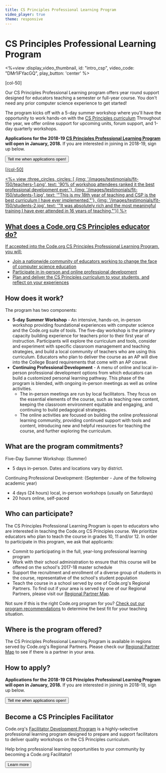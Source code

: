 ```yaml
---
title: CS Principles Professional Learning Program
video_player: true
theme: responsive
---
```

# CS Principles Professional Learning Program

<div class="col-50" style="padding-right: 20px;">

<%=view :display_video_thumbnail, id: "intro_csp", video_code: "DMr1iFYacGQ", play_button: 'center' %>

</div>

[col-50]

Our CS Principles Professional Learning program offers year round support designed for educators teaching a semester or full-year course. You don't need any prior computer science experience to get started!

The program kicks off with a 5-day summer workshop where you'll have the opportunity to work hands-on with the [CS Principles curriculum](/educate/csp) Throughout the year, we offer online support for upcoming units, forum support, and 1-day quarterly workshops. 

**Applications for the 2018-19 [CS Principles Professional Learning Program](/files/PLProgramsOverview_1-Pager.pdf) will open in January, 2018.** If you are interested in joining in 2018-19, sign up below. 

<a href="https://studio.code.org/pd/regional_partner_contact/new"><button>Tell me when applications open!</button>

[/col-50]

<div style="clear: both;"></div>

<%= view :three_circles, circles: [
{img: '/images/testimonials/fit-150/teachers-1.png', text: '90% of workshop attendees ranked it the best professional development ever.'},
{img: '/images/testimonials/fit-150/students-1.jpg', text: '"This is my 18th year of teaching and CSP is the best curriculum I have ever implemented."'},
{img: '/images/testimonials/fit-150/students-2.jpg', text: '"It was absolutely rich and the most meaningful training I have ever attended in 16 years of teaching."'}] %>

## What does a Code.org CS Principles educator do?
If accepted into the Code.org CS Principles Professional Learning Program, you will:

- Join a nationwide community of educators working to change the face of computer science education 
- Participate in in-person and online professional development
- Plan and deliver the CS Principles curriculum to your students, and reflect on your experiences 


## <a name="components"></a>How does it work?
The program has two components: 

- **5-day Summer Workshop** - An intensive, hands-on, in-person workshop providing foundational experiences with computer science and the Code.org suite of tools. The five-day workshop is the primary capacity building experience for teachers prior to their first year of instruction. Participants will explore the curriculum and tools, consider and experiment with specific classroom management and teaching strategies, and build a local community of teachers who are using this curriculum. Educators who plan to deliver the course as an AP will dive into the College Board requirements that come with an AP course.
- **Continuing Professional Development** - A menu of online and local in-person professional development options from which educators can build a customized personal learning pathway. This phase of the program is blended, with ongoing in-person meetings as well as online activities.
  - The in-person meetings are run by local facilitators. They focus on the essential elements of the course, such as teaching new content, keeping the classroom environment equitable and engaging, and continuing to build pedagogical strategies.
  - The online activities are focused on building the online professional learning community, providing continued support with tools and content, introducing new and helpful resources for teaching the course, and further exploring the curriculum.


## <a name="commitments"></a>What are the program commitments?

Five-Day Summer Workshop: (Summer)

- 5 days in-person. Dates and locations vary by district.

Continuing Professional Development: (September - June of the following academic year)

- 4 days (24 hours) local, in-person workshops (usually on Saturdays)
- 20 hours online, self-paced


## <a name="participate"></a>Who can participate?

The CS Principles Professional Learning Program is open to educators who are interested in teaching the Code.org CS Principles course. We prioritize educators who plan to teach the course in grades 10, 11 and/or 12. In order to participate in this program, we ask that applicants:

* Commit to participating in the full, year-long professional learning program
* Work with their school administration to ensure that this course will be offered on the school's 2017-18 master schedule
* Support the recruitment and enrollment of a diverse group of students in the course, representative of the school's student population
* Teach the course in a school served by one of Code.org's Regional Partners. To find out if your area is served by one of our Regional Partners, please visit our  [Regional Partner Map](https://code.org/educate/professional-learning-partner/partners).

Not sure if this is the right Code.org program for you? [Check out our program recommendations](/files/PL-Program-for-Me.pdf) to determine the best fit for your teaching situation.

## <a name="locations"></a>Where is the program offered?

The CS Principles Professional Learning Program is available in regions served by Code.org's Regional Partners. Please check our [Regional Partner Map](https://code.org/educate/regional-partner/partners) to see if there is a partner in your area.

## <a name="apply"></a>How to apply?

**Applications for the 2018-19 CS Principles Professional Learning Program will open in January, 2018.** If you are interested in joining in 2018-19, sign up below. 

[<button>Tell me when applications open!</button>](https://studio.code.org/pd/regional_partner_contact/new)

## <a name="facilitate"></a>Become a CS Principles Facilitator

Code.org's [Facilitator Development Program](https://docs.google.com/document/d/1aX-KH-t6tgjGk2WyvJ7ik7alH4kFTlZ0s1DsrCRBq6U/edit?usp=sharing) is a highly-selective professional learning program designed to prepare and support facilitators to deliver quality workshops on the CS Principles curriculum. 

Help bring professional learning opportunities to your community by becoming a Code.org Facilitator!

<a href="/educate/professional-learning/facilitator"><button>Learn more</button>
